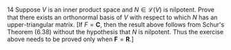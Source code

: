 14 Suppose $V$ is an inner product space and $N \in \mathcal{L}(V)$ is nilpotent. Prove that there exists an orthonormal basis of $V$ with respect to which $N$ has an upper-triangular matrix.
[If $F=\mathbf{C}$, then the result above follows from Schur's Theorem (6.38) without the hypothesis that $N$ is nilpotent. Thus the exercise above needs to be proved only when $\mathbf{F}=\mathbf{R}$.]
